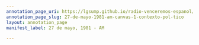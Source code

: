 ```yaml
---
annotation_page_uri: https://lgsump.github.io/radio-venceremos-espanol/annotations/27-de-mayo-1981-am-canvas-1-contexto-pol-tico.json
annotation_page_slug: 27-de-mayo-1981-am-canvas-1-contexto-pol-tico
layout: annotation_page
manifest_label: 27 de mayo, 1981 - AM

---
```

